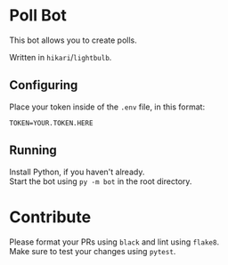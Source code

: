 # Poll Bot

This bot allows you to create polls.

Written in `hikari`/`lightbulb`.

## Configuring

Place your token inside of the `.env` file, in this format:

```env
TOKEN=YOUR.TOKEN.HERE
```

## Running

Install Python, if you haven't already.  
Start the bot using `py -m bot` in the root directory.

# Contribute

Please format your PRs using `black` and lint using `flake8`.  
Make sure to test your changes using `pytest`.
